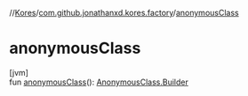 //[Kores](../../index.md)/[com.github.jonathanxd.kores.factory](index.md)/[anonymousClass](anonymous-class.md)

# anonymousClass

[jvm]\
fun [anonymousClass](anonymous-class.md)(): [AnonymousClass.Builder](../com.github.jonathanxd.kores.base/-anonymous-class/-builder/index.md)
